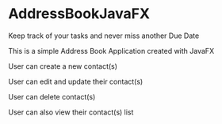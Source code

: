 # AddressBookJavaFX

Keep track of your tasks and never miss another Due Date

This is a simple Address Book Application created with JavaFX

User can create a new contact(s)

User can edit and update their contact(s)

User can delete contact(s)

User can also view their contact(s) list
